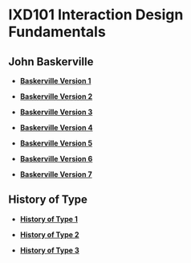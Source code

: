 IXD101 Interaction Design Fundamentals
======================================

John Baskerville
----------------
- **[Baskerville Version 1](https://wobtrix.github.io/john_baskerville/john_baskerville_version1.html)**   
    
- **[Baskerville Version 2](https://wobtrix.github.io/john_baskerville/john_baskerville_version2.html)**

- **[Baskerville Version 3](https://wobtrix.github.io/john_baskerville/john_baskerville_version3.html)**

- **[Baskerville Version 4](https://wobtrix.github.io/john_baskerville/john_baskerville_version4.html)**

- **[Baskerville Version 5](https://wobtrix.github.io/john_baskerville/john_baskerville_version5.html)**

- **[Baskerville Version 6](https://wobtrix.github.io/john_baskerville/john_baskerville_version6.html)**

- **[Baskerville Version 7](https://wobtrix.github.io/john_baskerville/john_baskerville_version7.html)**




History of Type
---------------
- **[History of Type 1](https://github.com/Wobtrix/)**  

- **[History of Type 2](https://github.com/Wobtrix/)**

- **[History of Type 3](https://github.com/Wobtrix/)**
